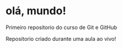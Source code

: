 # olá, mundo!
 Primeiro repositorio do curso de Git e GitHub

Repositorio criado durante uma aula ao vivo!